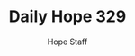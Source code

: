 ---
image: /assets/img/daily-hope-default-artwork.png
title: Daily Hope 329
number: 329
categories:
  - Daily Hope
author: Hope Staff
notes: Daily Hope 329
embed: >-
  <iframe style="border-radius:12px" src="https://open.spotify.com/embed/episode/0xZUeDJSMwa0GPiW9IfOUZ?utm_source=generator" width="100%" height="152" frameBorder="0" allowfullscreen="" allow="autoplay; clipboard-write; encrypted-media; fullscreen; picture-in-picture" loading="lazy"></iframe>
---